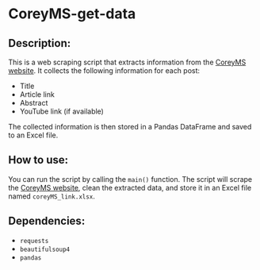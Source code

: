 # CoreyMS-get-data


## Description:

This is a web scraping script that extracts information from the [CoreyMS website](https://coreyms.com). It collects the following information for each post:

* Title
* Article link
* Abstract
* YouTube link (if available)

The collected information is then stored in a Pandas DataFrame and saved to an Excel file.

## How to use:

You can run the script by calling the `main()` function. The script will scrape the [CoreyMS website](https://coreyms.com), clean the extracted data, and store it in an Excel file named `coreyMS_link.xlsx`.

## Dependencies:

* `requests`
* `beautifulsoup4`
* `pandas`
